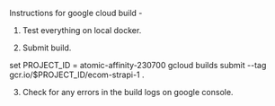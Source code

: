 
Instructions for google cloud build - 
1. Test everything on local docker.

2. Submit build.

  set PROJECT_ID = atomic-affinity-230700
  gcloud builds submit --tag gcr.io/$PROJECT_ID/ecom-strapi-1 .

3. Check for any errors in the build logs on google console.

